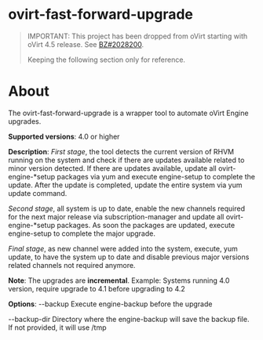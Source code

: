 # ovirt-fast-forward-upgrade

> IMPORTANT: This project has been dropped from oVirt starting with oVirt 4.5 release.
> See [BZ#2028200](https://bugzilla.redhat.com/show_bug.cgi?id=2028200).
>
> Keeping the following section only for reference.


About
=====
The ovirt-fast-forward-upgrade is a wrapper tool to automate oVirt Engine upgrades.

**Supported versions**:
4.0 or higher

**Description**:
*First stage*, the tool detects the current version of RHVM running on the system and check if there are updates
available related to minor version detected. If there are updates available, update all ovirt-engine-\*setup
packages via yum and execute engine-setup to complete the update. After the update is completed, update the
entire system via yum update command.

*Second stage*, all system is up to date, enable the new channels required for the next major release via
subscription-manager and update all ovirt-engine-\*setup packages. As soon the packages are updated,
execute engine-setup to complete the major upgrade.

*Final stage*, as new channel were added into the system, execute, yum update, to have the system
up to date and disable previous major versions related channels not required anymore.

**Note**:
The upgrades are **incremental**.
Example: Systems running 4.0 version, require upgrade to 4.1 before upgrading to 4.2

**Options**:
--backup
      Execute engine-backup before the upgrade

--backup-dir
      Directory where the engine-backup will save the backup file.  If not provided, it will use /tmp
